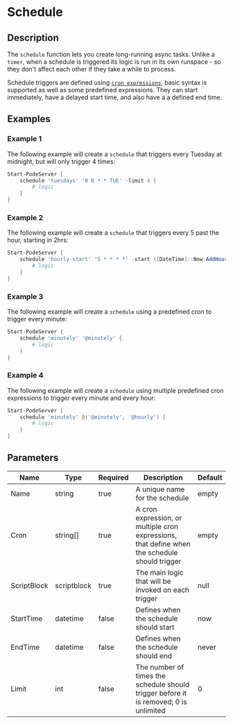 # Schedule

## Description

The `schedule` function lets you create long-running async tasks. Unlike a `timer`, when a schedule is triggered its logic is run in its own runspace - so they don't affect each other if they take a while to process.

Schedule triggers are defined using [`cron expressions`](../../../Tutorials/Misc/CronExpressions), basic syntax is supported as well as some predefined expressions. They can start immediately, have a delayed start time, and also have a a defined end time.

## Examples

### Example 1

The following example will create a `schedule` that triggers every Tuesday at midnight, but will only trigger 4 times:

```powershell
Start-PodeServer {
    schedule 'tuesdays' '0 0 * * TUE' -limit 4 {
        # logic
    }
}
```

### Example 2

The following example will create a `schedule` that triggers every 5 past the hour, starting in 2hrs:

```powershell
Start-PodeServer {
    schedule 'hourly-start' '5 * * * *' -start ([DateTime]::Now.AddHours(2)) {
        # logic
    }
}
```

### Example 3

The following example will create a `schedule` using a predefined cron to trigger every minute:

```powershell
Start-PodeServer {
    schedule 'minutely' '@minutely' {
        # logic
    }
}
```

### Example 4

The following example will create a `schedule` using multiple predefined cron expressions to trigger every minute and every hour:

```powershell
Start-PodeServer {
    schedule 'minutely' @('@minutely', '@hourly') {
        # logic
    }
}
```

## Parameters

| Name | Type | Required | Description | Default |
| ---- | ---- | -------- | ----------- | ------- |
| Name | string | true | A unique name for the schedule | empty |
| Cron | string[] | true | A cron expression, or multiple cron expressions, that define when the schedule should trigger | empty |
| ScriptBlock | scriptblock | true | The main logic that will be invoked on each trigger | null |
| StartTime | datetime | false | Defines when the schedule should start | now |
| EndTime | datetime | false | Defines when the schedule should end | never |
| Limit | int | false | The number of times the schedule should trigger before it is removed; 0 is unlimited | 0 |
